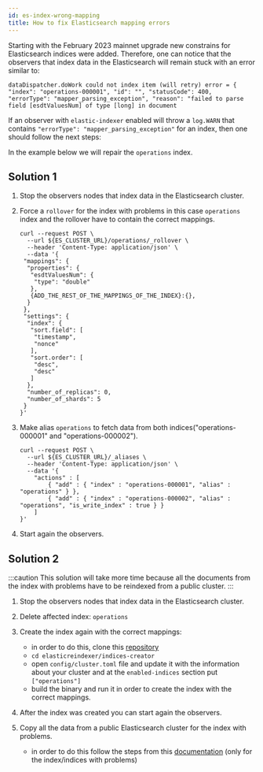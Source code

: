 ```yaml
---
id: es-index-wrong-mapping
title: How to fix Elasticsearch mapping errors
---
```


Starting with the February 2023 mainnet upgrade new constrains for Elasticsearch indices were added. Therefore, one can notice 
that the observers that index data in the Elasticsearch will remain stuck with an error similar to:

`dataDispatcher.doWork could not index item (will retry) error = { "index": "operations-000001",
"id": "", "statusCode": 400, "errorType": "mapper_parsing_exception", "reason": "failed to parse field [esdtValuesNum] of type [long] in document`

If an observer with `elastic-indexer` enabled will throw a `log.WARN` that contains `"errorType": "mapper_parsing_exception"` 
for an index, then one should follow the next steps: 

In the example below we will repair the `operations` index.

## Solution 1

1. Stop the observers nodes that index data in the Elasticsearch cluster.
2. Force a `rollover` for the index with problems in this case `operations` index and the rollover have to contain the correct
   mappings.
   ```
   curl --request POST \
     --url ${ES_CLUSTER_URL}/operations/_rollover \
     --header 'Content-Type: application/json' \
     --data '{
    "mappings": {
     "properties": {
      "esdtValuesNum": {
       "type": "double"
      },
      {ADD_THE_REST_OF_THE_MAPPINGS_OF_THE_INDEX}:{},
     }
    },
    "settings": {
     "index": {
      "sort.field": [
       "timestamp",
       "nonce"
      ],
      "sort.order": [
       "desc",
       "desc"
      ]
     },
     "number_of_replicas": 0,
     "number_of_shards": 5
    }
   }'
   ```
3. Make alias `operations` to fetch data from both indices("operations-000001" and "operations-000002").

   ```
   curl --request POST \
     --url ${ES_CLUSTER_URL}/_aliases \
     --header 'Content-Type: application/json' \
     --data '{
       "actions" : [
           { "add" : { "index" : "operations-000001", "alias" : "operations" } },
           { "add" : { "index" : "operations-000002", "alias" : "operations", "is_write_index" : true } }
       ]
   }'
   ```

4. Start again the observers.


## Solution 2
:::caution
This solution will take more time because all the documents from the index with problems 
have to be reindexed from a public cluster.
:::


1. Stop the observers nodes that index data in the Elasticsearch cluster.
2. Delete affected index: `operations`
3. Create the index again with the correct mappings:
   -  in order to do this, clone this [repository](https://github.com/multiversx/mx-chain-tools-go)
   - `cd elasticreindexer/indices-creator`
   - open `config/cluster.toml` file and update it with the information about your cluster and at the `enabled-indices`
   section put `["operations"]`
   - build the binary and run it in order to create the index with the correct mappings.

4. After the index was created you can start again the observers. 
5. Copy all the data from a public Elasticsearch cluster for the index with problems.
   - in order to do this follow the steps from this [documentation](https://github.com/multiversx/mx-chain-tools-go/tree/mappings-for-all-fields/elasticreindexer#step-2) (only for the index/indices with problems)

